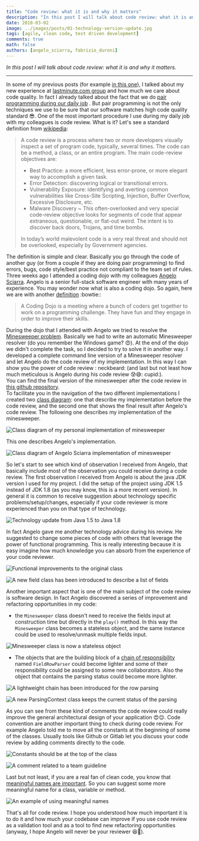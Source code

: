 ```yaml
---
title: "Code review: what it is and why it matters"
description: "In this post I will talk about code review: what it is and why it matters."
date: 2018-03-02
image: ../images/posts/01-technology-version-update.jpg
tags: [agile, clean code, test driven development]
comments: true
math: false
authors: [angelo_sciarra, fabrizio_duroni]
---
```


*In this post I will talk about code review: what it is and why it matters.*

---

In some of my previous posts (for example [in this one](/2017/09/11/clean-code-meaningful-names/ "clean code meaningful names")), I talked about my
new experience at [lastminute.com group](https://lmgroup.lastminute.com/ "lastminute.com group") and how much we care
about code quality. In fact I already talked about the fact that we
do [pair programming during our daily job](/2018/01/16/ide-refactoring-android-studio-xcode-appcode-webstorm-jetbrains/ "pair programming")
. But pair programming is not the only techniques we use to be sure that our software matches high code quality
standard :sunglasses:. One of the most important procedure I use during my daily job with my colleagues is code review.
What is it? Let's see a standard definition from [wikipedia](https://en.wikipedia.org/wiki/Code_review "code review"):

> A code review is a process where two or more developers visually inspect a set of program code, typically, several times. The code can be a method, a class, or an entire program. The main code-review objectives are:
>
>* Best Practice: a more efficient, less error-prone, or more elegant way to accomplish a given task.
>* Error Detection: discovering logical or transitional errors.
>* Vulnerability Exposure: identifying and averting common vulnerabilities like Cross-Site Scripting, Injection, Buffer Overflow, Excessive Disclosure, etc.
>* Malware Discovery ~ This often-overlooked and very special code-review objective looks for segments of code that appear extraneous, questionable, or flat-out weird. The intent is to discover back doors, Trojans, and time bombs.
>
>In today’s world malevolent code is a very real threat and should not be overlooked, especially by Government agencies.

The definition is simple and clear. Basically you go through the code of another guy (or from a couple if they are doing
pair programming) to find errors, bugs, code style/best practice not compliant to the team set of rules.  
Three weeks ago I attended a coding dojo with my
colleagues [Angelo Sciarra](https://www.linkedin.com/in/angelosciarra/ "Angelo Sciarra"). Angelo is a senior full-stack
software engineer with many years of experience. You may wonder now what is also a coding dojo. So again, here we are
with another [definition](http://codingdojo.org/WhatIsCodingDojo/ "coding dojo") :bowtie::

> A Coding Dojo is a meeting where a bunch of coders get together to work on a programming challenge. They have fun and they engage in order to improve their skills.

During the dojo that I attended with Angelo we tried to resolve
the [Minesweeper problem](http://codingdojo.org/kata/Minesweeper/ "Minesweeper"). Basically we had to write an automatic
Minesweeper resolver (do you remember the Windows game? :heart_eyes:). At the end of the dojo we didn't complete the
task, so I decided to try to solve it in another way. I developed a complete command line version of a Minesweeper
resolver and let Angelo do the code review of my implementation. In this way I can show you the power of code review :
neckbeard: (and last but not least how much meticulous is Angelo during his code review :cold_sweat::sweat_smile::
cupid:).  
You can find the final version of the minesweeper after the code review
in [this github repository](https://github.com/chicio/Katas/tree/master/minesweeper/java-minesweeper).  
To facilitate you in the navigation of the two different implementations I created
two [class diagram](https://en.wikipedia.org/wiki/Class_diagram "class diagram"): one that describe my implementation
before the code review, and the second one that shows the final result after Angelo's code review. The following one
describes my implementation of the minesweeper.

![Class diagram of my personal implementation of minesweeper](../images/posts/minesweeper-fabrizio.jpg)

This one describes Angelo's implementation.

![Class diagram of Angelo Sciarra implementation of minesweeper](../images/posts/minesweeper-angelo.jpg)

So let's start to see which kind of observation I received from Angelo, that basically include most of the observation
you could receive during a code review. The first observation I received from Angelo is about the java JDK version I
used for my project. I did the setup of the project using JDK 1.5 instead of JDK 1.8 (as you may know, this is a more
recent version). In general it is common to receive suggestion about technology specific problems/setup/changes,
especially if your code reviewer is more experienced than you on that type of technology.

![Technology update from Java 1.5 to Java 1.8](../images/posts/01-technology-version-update.jpg)

In fact Angelo gave me another technology advice during his review. He suggested to change some pieces of code with
others that leverage the power of functional programming. This is really interesting because it is easy imagine how much
knowledge you can absorb from the experience of your code reviewer.

![Functional improvements to the original class](../images/posts/03-functional-field.jpg)

![A new field class has been introduced to describe a list of fields](../images/posts/04-new-fields-class.jpg)

Another important aspect that is one of the main subject of the code review is software design. In fact Angelo
discovered a series of improvement and refactoring opportunities in my code:

* the `Minesweeper` class doesn't need to receive the fields input at construction time but directly in the `play()`
  method. In this way the `Minesweeper` class becomes a stateless object, and the same instance could be used to
  resolve/unmask multiple fields input.

![Minesweeper class is now a stateless object](../images/posts/02-minesweeper-fields-as-parameter.jpg)

* The objects that are the building block of
  a [chain of responsibility](https://en.wikipedia.org/wiki/Chain-of-responsibility_pattern "chain of responsability")
  named `FieldRowParser` could become lighter and some of their responsibility could be assigned to some new
  collaborators. Also the object that contains the parsing status could become more lighter.

![A lightweight chain has been introduced for the row parsing](../images/posts/05-lightweight-chain.jpg)

![A new ParsingContext class keeps the current status of the parsing](../images/posts/07-parsing-status-become-parsing-content-lightweight.jpg)

As you can see from these kind of comments the code review could really improve the general architectural design of your
application :heart_eyes::relieved:. Code convention are another important thing to check during code review. For example
Angelo told me to move all the constants at the beginning of some of the classes. Usually tools like Github or Gitlab
let you discuss your code review by adding comments directly to the code.

![Constants should be at the top of the class](../images/posts/08-constants-beginning-of-file.jpg)

![A comment related to a team guideline](../images/posts/06-guidelines.jpg)

Last but not least, if you are a real fan of clean code, you know
that [meaningful names are important](/2017/09/11/clean-code-meaningful-names/ "clean code meaningful names"). So
you can suggest some more meaningful name for a class, variable or method.

![An example of using meaningful names](../images/posts/10-rename-masker.jpg)

That's all for code review. I hope you understood how much important it is to do it and how much your codebase can
improve if you use code review as a validation tool and as a tool to find new refactoring opportunities (anyway, I hope
Angelo will never be your reviewer :laughing::sparkling_heart:).
